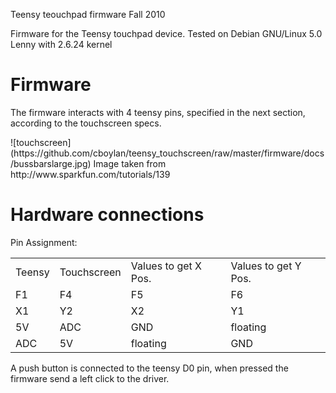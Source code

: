 <p>Teensy teouchpad firmware  
Fall 2010</p>

<p>Firmware for the Teensy touchpad device.  
Tested on Debian GNU/Linux 5.0 Lenny with 2.6.24 kernel</p>

<h1>Firmware</h1>

<p>The firmware interacts with 4 teensy pins, specified in the next section, 
according to the touchscreen specs.</p>
![touchscreen](https://github.com/cboylan/teensy_touchscreen/raw/master/firmware/docs/bussbarslarge.jpg)
Image taken from
 http://www.sparkfun.com/tutorials/139</p>

<h1>Hardware connections</h1>

<p>Pin Assignment:
<table>
  <tr>
  	<td>Teensy</td>
  	<td>Touchscreen</td>
  	<td>Values to get X Pos.</td>
  	<td>Values to get Y Pos.</td>
  </tr>
  <tr>
  	<td>F1</td>
  	<td>F4</td>
  	<td>F5</td>
  	<td>F6</td>
  </tr>
  <tr>
  	<td>X1</td>
  	<td>Y2</td>
  	<td>X2</td>
  	<td>Y1</td>
  </tr>
  <tr>
  	<td>5V</td>
  	<td>ADC</td>
  	<td>GND</td>
  	<td>floating</td>
  </tr>
  <tr>
  	<td>ADC</td>
  	<td>5V</td>
  	<td>floating</td>
  	<td>GND</td>
  </tr>

</table>

<p>A push button is connected to the teensy D0 pin, when pressed the firmware
send a left click to the driver.</p>
